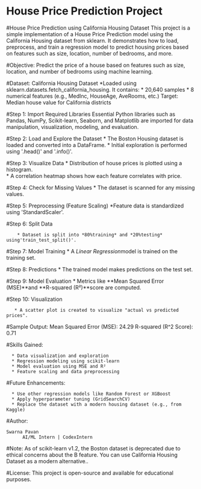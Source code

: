 # House Price Prediction Project
#House Price Prediction using California Housing Dataset
        This project is a simple implementation of a House Price Prediction model using the California Housing dataset from sklearn. It demonstrates how to load, preprocess, and train a regression model to predict housing prices based on features such as size, location, number of bedrooms, and more.

#Objective: 
      Predict the price of a house based on features such as size, location, and number of bedrooms using machine learning.

#Dataset:
  California Housing Dataset
      *Loaded using sklearn.datasets.fetch_california_housing. It contains:
          * 20,640 samples
          * 8 numerical features (e.g., MedInc, HouseAge, AveRooms, etc.)
          Target: Median house value for California districts

#Step 1: Import Required Libraries
        Essential Python libraries such as Pandas, NumPy, Scikit-learn, Seaborn, and Matplotlib are imported for data                 manipulation, visualization, modeling, and evaluation.

#Step 2: Load and Explore the Dataset
        * The Boston Housing dataset is loaded and converted into a DataFrame.
        * Initial exploration is performed using '.head()' and '.info()'.

#Step 3: Visualize Data
        * Distribution of house prices is plotted using a histogram.       
        * A correlation heatmap shows how each feature correlates with price.

#Step 4: Check for Missing Values
        * The dataset is scanned for any missing values.

 #Step 5: Preprocessing (Feature Scaling)
        *Feature data is standardized using 'StandardScaler'.

 #Step 6: Split Data

        * Dataset is split into *80%training* and *20%testing* using'train_test_split()'.

#Step 7: Model Training
        * A *Linear Regression*model is trained on the training set.

#Step 8: Predictions
        * The trained model makes predictions on the test set.

 #Step 9: Model Evaluation
      * Metrics like **Mean Squared Error (MSE)**and **R-squared (R²)**score are computed.

#Step 10: Visualization

       * A scatter plot is created to visualize "actual vs predicted prices".

#Sample Output:
         Mean Squared Error (MSE): 24.29
         R-squared (R^2 Score): 0.71

#Skills Gained:

      * Data visualization and exploration
      * Regression modeling using scikit-learn
      * Model evaluation using MSE and R²
      * Feature scaling and data preprocessing

#Future Enhancements:

      * Use other regression models like Random Forest or XGBoost
      * Apply hyperparameter tuning (GridSearchCV)
      * Replace the dataset with a modern housing dataset (e.g., from Kaggle)

 #Author:

    Swarna Pavan
          AI/ML Intern | CodexIntern

#Note:
       As of scikit-learn v1.2, the Boston dataset is deprecated due to ethical concerns about the B feature. You can use  California Housing Dataset as a modern alternative..

#License:
    This project is open-source and available for educational purposes.

